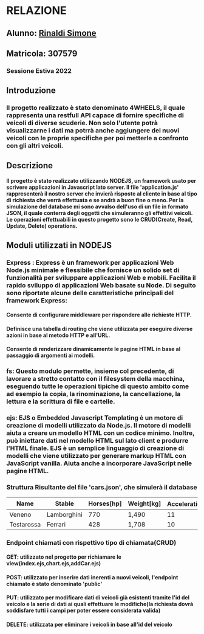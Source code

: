 # RELAZIONE

## Alunno: [Rinaldi Simone](https://github.com/simorina)
## Matricola: 307579
### Sessione Estiva 2022


## Introduzione
### Il progetto realizzato è stato denominato 4WHEELS, il quale rappresenta una restfull API capace di fornire specifiche di veicoli di diverse scuderie. Non solo l'utente potrà visualizzarne i dati ma potrrà anche aggiungere dei nuovi veicoli con le proprie specifiche per poi metterle a confronto con gli altri veicoli.


## Descrizione
#### Il progetto è stato realizzato utilizzando NODEJS, un framework usato per scrivere applicazioni in Javascript lato server. Il file 'application.js' rappresenterà il nostro server che invierà risposte al cliente in base al tipo di richiesta che verrà effettuata e se andrà a buon fine o meno. Per la simulazione del database mi sono avvalso dell'uso di un file in formato JSON, il quale conterrà degli oggetti che simuleranno gli effettivi veicoli. Le operazioni effettuabili in questo progetto sono le CRUD(Create, Read, Update, Delete) operations.


## Moduli utilizzati in NODEJS
### Express : Express è un framework per applicazioni Web Node.js minimale e flessibile che fornisce un solido set di funzionalità per sviluppare applicazioni Web e mobili. Facilita il rapido sviluppo di applicazioni Web basate su Node. Di seguito sono riportate alcune delle caratteristiche principali del framework Express:
#### Consente di configurare middleware per rispondere alle richieste HTTP.
#### Definisce una tabella di routing che viene utilizzata per eseguire diverse azioni in base al metodo HTTP e all'URL.
#### Consente di renderizzare dinamicamente le pagine HTML in base al passaggio di argomenti ai modelli.

### fs: Questo modulo permette, insieme col precedente, di lavorare a stretto contatto con il filesystem della macchina, eseguendo tutte le operazioni tipiche di questo ambito come ad esempio la copia, la rinominazione, la cancellazione, la lettura e la scrittura di file e cartelle.

### ejs: EJS o Embedded Javascript Templating è un motore di creazione di modelli utilizzato da Node.js. Il motore di modelli aiuta a creare un modello HTML con un codice minimo. Inoltre, può iniettare dati nel modello HTML sul lato client e produrre l'HTML finale. EJS è un semplice linguaggio di creazione di modelli che viene utilizzato per generare markup HTML con JavaScript vanilla. Aiuta anche a incorporare JavaScript nelle pagine HTML.


### Struttura Risultante del file 'cars.json', che simulerà il database

| Name          | Stable        | Horses[hp]   | Weight[kg]  | Acceleration[m/s<sup>2</sup>] | Speed[m/s] | id  |
| ------------- | ------------- | --------     | ------------|-------------------------------|------------|-----|
| Veneno        | Lamborghini   |  770         |   1,490     |                11             |  356       |  8  |
| Testarossa    | Ferrari       |  428         |   1,708     |                10             |  304       |  9  |


### Endpoint chiamati con rispettivo tipo di chiamata(CRUD)
#### GET: utilizzato nel progetto per richiamare le view(index.ejs,chart.ejs,addCar.ejs)
#### POST: utilizzato per inserire dati inerenti a nuovi veicoli, l'endpoint chiamato è stato denominato 'public'
#### PUT: utilizzato per modificare dati di veicoli già esistenti tramite l'id del veicolo e la serie di dati ai quali effettuare le modifiche(la richiesta dovrà soddisfare tutti i campi per poter essere considerata valida)
#### DELETE: utilizzata per eliminare i veicoli in base all'id del veicolo
